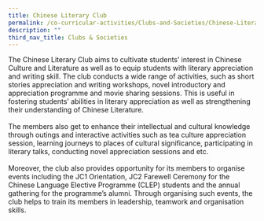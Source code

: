 ```yaml
---
title: Chinese Literary Club
permalink: /co-curricular-activities/Clubs-and-Societies/Chinese-Literary-Club
description: ""
third_nav_title: Clubs & Societies
---
```

<div id="_ptod_44373" class="description ive_editable ive_ptod ive_content">The Chinese Literary Club aims to cultivate students&rsquo; interest in Chinese Culture and Literature as well as to equip students with literary appreciation and writing skill. The club conducts a wide range of activities, such as short stories appreciation and writing workshops, novel introductory and appreciation programme and movie sharing sessions. This is useful in fostering students&rsquo; abilities in literary appreciation as well as strengthening their understanding of Chinese Literature.</div>
<div>&nbsp;</div>
<div class="description ive_editable ive_ptod ive_content">The members also get to enhance their intellectual and cultural knowledge through outings and interactive activities such as tea culture appreciation session, learning journeys to places of cultural significance, participating in literary talks, conducting novel appreciation sessions and etc.</div>
<div>&nbsp;</div>
<div class="description ive_editable ive_ptod ive_content">Moreover, the club also provides opportunity for its members to organise events including the JC1 Orientation, JC2 Farewell Ceremony for the Chinese Language Elective Programme (CLEP) students and the annual gathering for the programme&rsquo;s alumni. Through organising such events, the club helps to train its members in leadership, teamwork and organisation skills.</div>